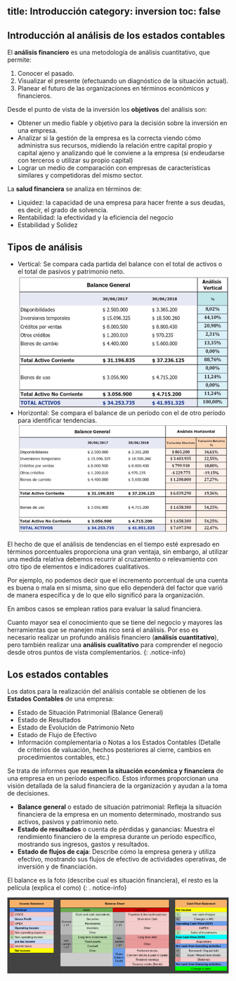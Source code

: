 title: Introducción
category: inversion
toc: false
----------

## Introducción al análisis de los estados contables

El **análisis financiero** es una metodología de análisis cuantitativo, que permite:

1. Conocer el pasado.
2. Visualizar el presente (efectuando un diagnóstico de la situación actual).
3. Planear el futuro de las organizaciones en términos económicos y financieros.

Desde el punto de vista de la inversión los **objetivos** del análisis son:

* Obtener un medio fiable y objetivo para la decisión sobre la inversión en una empresa.
* Analizar si la gestión de la empresa es la correcta viendo cómo administra sus recursos, midiendo la relación entre capital propio y capital ajeno y analizando qué le conviene a la empresa (si endeudarse con terceros o utilizar su propio capital)
* Lograr un medio de comparación con empresas de características similares y competidoras del mismo sector.

La **salud financiera** se analiza en términos de:

* Liquidez: la capacidad de una empresa para hacer frente a sus deudas, es decir, el grado de solvencia.
* Rentabilidad: la efectividad y la eficiencia del negocio
* Estabilidad y Solidez

## Tipos de análisis

* Vertical: Se compara cada partida del balance con el total de activos o el total de pasivos y patrimonio neto.
  ![analisis-vertical](/assets/images/manual-inversion/analisis-vertical.png)
* Horizontal: Se compara el balance de un período con el de otro período para identificar tendencias.
  ![analisis-horizontal](/assets/images/manual-inversion/analisis-horizontal.png)

El hecho de que el análisis de tendencias en el tiempo esté expresado en términos porcentuales proporciona una gran ventaja, sin embargo, al utilizar una medida relativa debemos recurrir al cruzamiento o relevamiento con otro tipo de elementos e indicadores cualitativos.

Por ejemplo, no podemos decir que el incremento porcentual de una cuenta es buena o mala en sí misma, sino que ello dependerá del factor que varió de manera específica y de lo que ello significó para la organización.

En ambos casos se emplean ratios para evaluar la salud financiera.

Cuanto mayor sea el conocimiento que se tiene del negocio y mayores las herramientas que se manejen más rico será el análisis. Por eso es necesario realizar un profundo análisis financiero (**análisis cuantitativo**), pero también realizar una **análisis cualitativo** para comprender el negocio desde otros puntos de vista complementarios.
{: .notice-info}

## Los estados contables

Los datos para la realización del análisis contable se obtienen de los **Estados Contables** de una empresa:

* Estado de Situación Patrimonial (Balance General)
* Estado de Resultados
* Estado de Evolución de Patrimonio Neto
* Estado de Flujo de Efectivo
* Información complementaria o Notas a los Estados Contables (Detalle de criterios de valuación, hechos posteriores al cierre, cambios en procedimientos contables, etc.)

Se trata de informes que **resumen la situación económica y financiera** de una empresa en un período específico. Estos informes proporcionan una visión detallada de la salud financiera de la organización y ayudan a la toma de decisiones.

* **Balance general** o estado de situación patrimonial: Refleja la situación financiera de la empresa en un momento determinado, mostrando sus activos, pasivos y patrimonio neto.
* **Estado de resultados** o cuenta de pérdidas y ganancias: Muestra el rendimiento financiero de la empresa durante un período específico, mostrando sus ingresos, gastos y resultados.
* **Estado de flujos de caja**: Describe cómo la empresa genera y utiliza efectivo, mostrando sus flujos de efectivo de actividades operativas, de inversión y de financiación.

El balance es la foto (describe cual es situación financiera), el resto es la película (explica el como)
{: . notice-info}

![estados-financieros](/assets/images/manual-inversion/estados-financieros.png)